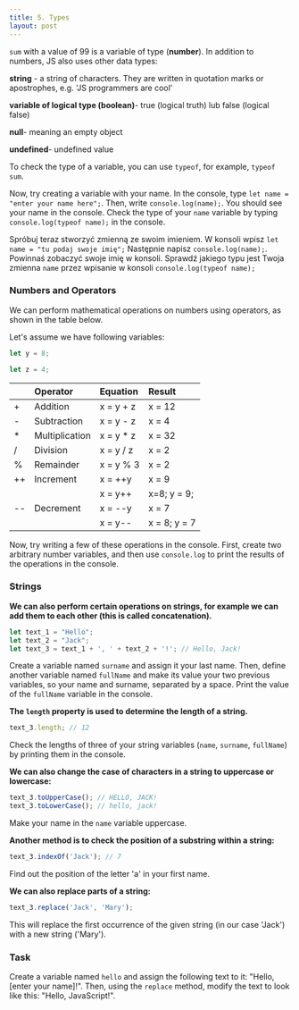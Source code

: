 ```yaml
---
title: 5. Types
layout: post
---
```


`sum` with a value of 99 is a variable of type \(**number**\). In addition to numbers, JS also uses other data types:

**string** - a string of characters. They are written in quotation marks or apostrophes, e.g. 'JS programmers are cool'

**variable of logical type \(boolean\)**- true \(logical truth\) lub false \(logical false\)

**null**- meaning an empty object

**undefined**- undefined value


To check the type of a variable, you can use `typeof`, for example, `typeof sum`.


Now, try creating a variable with your name. In the console, type `let name = "enter your name here";`. Then, write `console.log(name);`. You should see your name in the console. Check the type of your `name` variable by typing `console.log(typeof name);` in the console.

Spróbuj teraz stworzyć zmienną ze swoim imieniem. W konsoli wpisz `let name = "tu podaj swoje imię";` Następnie napisz `console.log(name);`. Powinnaś zobaczyć swoje imię w konsoli. Sprawdź jakiego typu jest Twoja zmienna `name` przez wpisanie w konsoli `console.log(typeof name);`



### Numbers and Operators

We can perform mathematical operations on numbers using operators, as shown in the table below.

Let's assume we have following variables:

```js
let y = 8;

let z = 4;

```

|  | Operator | Equation | Result |
| :--- | :--- | :--- | :--- |
| + | Addition | x = y + z | x = 12 |
| - | Subtraction | x = y - z | x = 4 |
| \* | Multiplication | x = y \* z | x = 32 |
| / | Division | x = y / z | x = 2 |
| % | Remainder | x = y % 3 | x = 2 |
| ++ | Increment | x = ++y | x = 9 |
|  |  | x = y++ | x=8; y = 9; |
| -- | Decrement | x = --y | x = 7 |
|  |  | x = y-- | x = 8; y = 7 |

Now, try writing a few of these operations in the console. First, create two arbitrary number variables, and then use `console.log` to print the results of the operations in the console.

### Strings

**We can also perform certain operations on strings, for example we can add them to each other \(this is called concatenation\).**

```js
let text_1 = "Hello";
let text_2 = "Jack";
let text_3 = text_1 + ', ' + text_2 + '!'; // Hello, Jack!
```

Create a variable named `surname` and assign it your last name. Then, define another variable named `fullName` and make its value your two previous variables, so your name and surname, separated by a space. Print the value of the `fullName` variable in the console.

**The `length` property is used to determine the length of a string.**

```js
text_3.length; // 12
```

Check the lengths of three of your string variables \(`name`, `surname`, `fullName`\) by printing them in the console.

**We can also change the case of characters in a string to uppercase or lowercase:**

```js
text_3.toUpperCase(); // HELLO, JACK!
text_3.toLowerCase(); // hello, jack!
```

Make your name in the `name` variable uppercase.

**Another method is to check the position of a substring within a string:**

```js
text_3.indexOf('Jack'); // 7
```

Find out the position of the letter 'a' in your first name.

**We can also replace parts of a string:**

```js
text_3.replace('Jack', 'Mary');
```

This will replace the first occurrence of the given string \(in our case 'Jack'\) with a new string \('Mary'\).

### Task

Create a variable named `hello` and assign the following text to it: "Hello, \[enter your name\]!". Then, using the `replace` method, modify the text to look like this: "Hello, JavaScript!".

